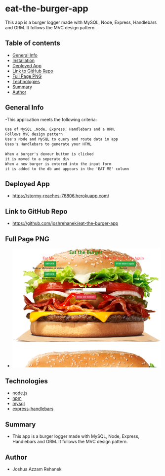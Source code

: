 # eat-the-burger-app
This app is a burger logger made with MySQL, Node, Express, Handlebars and ORM. It follows the MVC design pattern.

## Table of contents
- [General Info](#general-info)
- [Installation](#installation)
- [Deployed App](#deployed)
- [Link to GitHub Repo](#link-to-github-repo)
- [Full Page PNG](#full-page-png)
- [Technologies](#technologies)
- [Summary](#summary)
- [Author](#author)

## General Info
-This application meets the following criteria:

```
Use of MySQL ,Node, Express, Handlebars and a ORM.
Follows MVC design pattern
Use's Node and MySQL to query and route data in app
Uses's Handlebars to generate your HTML

When a burger's devour button is clicked 
it is moved to a seperate div
When a new burger is entered into the input form
it is added to the db and appears in the 'EAT ME' column
```

## Deployed App
- https://stormy-reaches-76806.herokuapp.com/

## Link to GitHub Repo
- https://github.com/joshrehanek/eat-the-burger-app

## Full Page PNG
- ![Full Page PNG](public\assets\img\full-page.png)

## Technologies
- [node.js](https://nodejs.org/en//)
- [npm](https://www.npmjs.com/)
- [mysql](https://www.mysql.com/)
- [express-handlebars](https://www.npmjs.com/package/express-handlebars)


## Summary

- This app is a burger logger made with MySQL, Node, Express, Handlebars and ORM. It follows the MVC design pattern.

## Author
- Joshua Azzam Rehanek